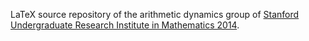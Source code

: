 LaTeX source repository of the arithmetic dynamics group of [Stanford Undergraduate Research Institute in Mathematics 2014](http://math.stanford.edu/~surim/).
